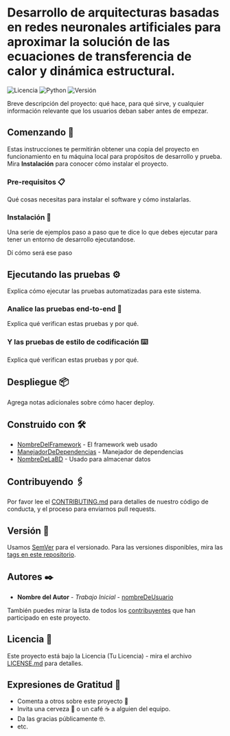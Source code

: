 # Desarrollo de arquitecturas basadas en redes neuronales artificiales para aproximar la solución de las ecuaciones de transferencia de calor y dinámica estructural.

![Licencia](https://img.shields.io/badge/license-MIT-green) ![Python](https://img.shields.io/badge/made%20with-Python-blue.svg) ![Versión](https://img.shields.io/badge/version-1.0.0-blue)

Breve descripción del proyecto: qué hace, para qué sirve, y cualquier información relevante que los usuarios deban saber antes de empezar.

## Comenzando 🚀

Estas instrucciones te permitirán obtener una copia del proyecto en funcionamiento en tu máquina local para propósitos de desarrollo y prueba. Mira **Instalación** para conocer cómo instalar el proyecto.

### Pre-requisitos 📋

Qué cosas necesitas para instalar el software y cómo instalarlas.


### Instalación 🔧

Una serie de ejemplos paso a paso que te dice lo que debes ejecutar para tener un entorno de desarrollo ejecutandose.

Dí cómo será ese paso


## Ejecutando las pruebas ⚙️

Explica cómo ejecutar las pruebas automatizadas para este sistema.

### Analice las pruebas end-to-end 🔩

Explica qué verifican estas pruebas y por qué.


### Y las pruebas de estilo de codificación ⌨️

Explica qué verifican estas pruebas y por qué.


## Despliegue 📦

Agrega notas adicionales sobre cómo hacer deploy.

## Construido con 🛠️

* [NombreDelFramework](URL) - El framework web usado
* [ManejadorDeDependencias](URL) - Manejador de dependencias
* [NombreDeLaBD](URL) - Usado para almacenar datos

## Contribuyendo 🖇️

Por favor lee el [CONTRIBUTING.md](URL) para detalles de nuestro código de conducta, y el proceso para enviarnos pull requests.

## Versión 📌

Usamos [SemVer](http://semver.org/) para el versionado. Para las versiones disponibles, mira las [tags en este repositorio](URL).

## Autores ✒️

* **Nombre del Autor** - *Trabajo Inicial* - [nombreDeUsuario](URL)

También puedes mirar la lista de todos los [contribuyentes](URL) que han participado en este proyecto.

## Licencia 📄

Este proyecto está bajo la Licencia (Tu Licencia) - mira el archivo [LICENSE.md](URL) para detalles.

## Expresiones de Gratitud 🎁

* Comenta a otros sobre este proyecto 📢
* Invita una cerveza 🍺 o un café ☕ a alguien del equipo.
* Da las gracias públicamente 🤓.
* etc.
